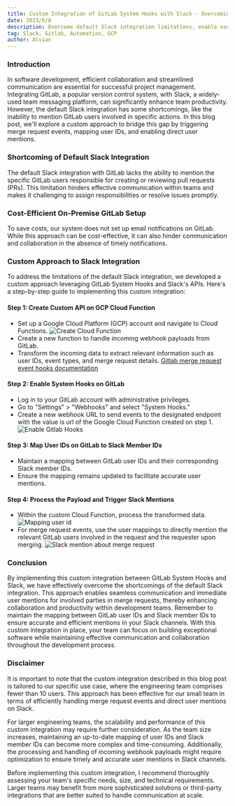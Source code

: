 ```yaml
---
title: Custom Integration of GitLab System Hooks with Slack - Overcoming Limitations for Mentioning Slack User with Default GitLab-Slack Integration
date: 2023/8/8
description: Overcome default Slack integration limitations, enable user mentions, and streamline communication for increased productivity.
tag: Slack, Gitlab, Automation, GCP 
author: Alvian
---
```



### Introduction

  

In software development, efficient collaboration and streamlined communication are essential for successful project management. Integrating GitLab, a popular version control system, with Slack, a widely-used team messaging platform, can significantly enhance team productivity. However, the default Slack integration has some shortcomings, like the inability to mention GitLab users involved in specific actions. In this blog post, we'll explore a custom approach to bridge this gap by triggering merge request events, mapping user IDs, and enabling direct user mentions.

  

### Shortcoming of Default Slack Integration

The default Slack integration with GitLab lacks the ability to mention the specific GitLab users responsible for creating or reviewing pull requests (PRs). This limitation hinders effective communication within teams and makes it challenging to assign responsibilities or resolve issues promptly.

  

### Cost-Efficient On-Premise GitLab Setup

To save costs, our system does not set up email notifications on GitLab. While this approach can be cost-effective, it can also hinder communication and collaboration in the absence of timely notifications.

  
  

### Custom Approach to Slack Integration

To address the limitations of the default Slack integration, we developed a custom approach leveraging GitLab System Hooks and Slack's APIs. Here's a step-by-step guide to implementing this custom integration:

  

#### Step 1: Create Custom API on GCP Cloud Function
- Set up a Google Cloud Platform (GCP) account and navigate to Cloud Functions. ![Create Cloud Function](https://d1kkcsa3gp41aj.cloudfront.net/custom-integration-of-gitlab-system-hooks-with-slack-overcoming-limitations-for-mentioning-slack-user-with-default-gitlab-slack-integration/create-cf.png)
- Create a new function to handle incoming webhook payloads from GitLab.
- Transform the incoming data to extract relevant information such as user IDs, event types, and merge request details. [Gitlab merge request event hooks documentation](https://mekar-gitlab.com/help/administration/system_hooks#merge-request-events)
  
#### Step 2: Enable System Hooks on GitLab
- Log in to your GitLab account with administrative privileges.
- Go to "Settings" > "Webhooks" and select "System Hooks."
- Create a new webhook URL to send events to the designated endpoint with the value is url of the Google Cloud Function created on step 1. ![Enable Gitlab Hooks](https://d1kkcsa3gp41aj.cloudfront.net/custom-integration-of-gitlab-system-hooks-with-slack-overcoming-limitations-for-mentioning-slack-user-with-default-gitlab-slack-integration/enable-gitlab-hooks.png)

#### Step 3: Map User IDs on GitLab to Slack Member IDs

- Maintain a mapping between GitLab user IDs and their corresponding Slack member IDs.
- Ensure the mapping remains updated to facilitate accurate user mentions.

#### Step 4: Process the Payload and Trigger Slack Mentions

- Within the custom Cloud Function, process the transformed data. ![Mapping user id](https://d1kkcsa3gp41aj.cloudfront.net/custom-integration-of-gitlab-system-hooks-with-slack-overcoming-limitations-for-mentioning-slack-user-with-default-gitlab-slack-integration/user-id-mapping.png)
- For merge request events, use the user mappings to directly mention the relevant GitLab users involved in the request and the requester upon merging. ![Slack mention about merge request](https://d1kkcsa3gp41aj.cloudfront.net/custom-integration-of-gitlab-system-hooks-with-slack-overcoming-limitations-for-mentioning-slack-user-with-default-gitlab-slack-integration/slack-mr-mention.png)
  
### Conclusion

By implementing this custom integration between GitLab System Hooks and Slack, we have effectively overcome the shortcomings of the default Slack integration. This approach enables seamless communication and immediate user mentions for involved parties in merge requests, thereby enhancing collaboration and productivity within development teams. Remember to maintain the mapping between GitLab user IDs and Slack member IDs to ensure accurate and efficient mentions in your Slack channels. With this custom integration in place, your team can focus on building exceptional software while maintaining effective communication and collaboration throughout the development process.

### Disclaimer

It is important to note that the custom integration described in this blog post is tailored to our specific use case, where the engineering team comprises fewer than 10 users. This approach has been effective for our small team in terms of efficiently handling merge request events and direct user mentions on Slack.

For larger engineering teams, the scalability and performance of this custom integration may require further consideration. As the team size increases, maintaining an up-to-date mapping of user IDs and Slack member IDs can become more complex and time-consuming. Additionally, the processing and handling of incoming webhook payloads might require optimization to ensure timely and accurate user mentions in Slack channels.

Before implementing this custom integration, I recommend thoroughly assessing your team's specific needs, size, and technical requirements. Larger teams may benefit from more sophisticated solutions or third-party integrations that are better suited to handle communication at scale.